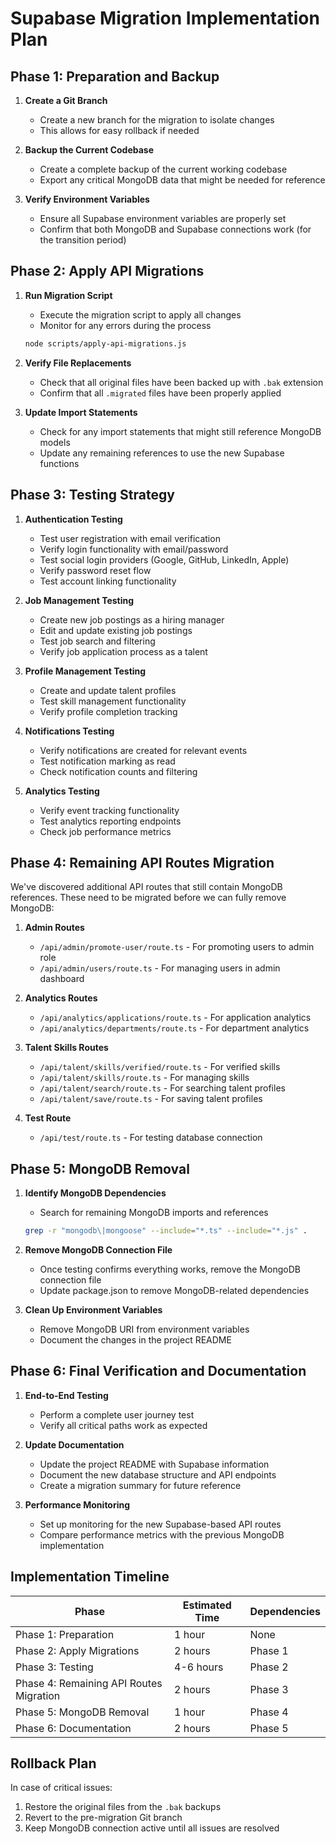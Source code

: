 # Supabase Migration Implementation Plan

## Phase 1: Preparation and Backup

1. **Create a Git Branch**
   - Create a new branch for the migration to isolate changes
   - This allows for easy rollback if needed

2. **Backup the Current Codebase**
   - Create a complete backup of the current working codebase
   - Export any critical MongoDB data that might be needed for reference

3. **Verify Environment Variables**
   - Ensure all Supabase environment variables are properly set
   - Confirm that both MongoDB and Supabase connections work (for the transition period)

## Phase 2: Apply API Migrations

1. **Run Migration Script**
   - Execute the migration script to apply all changes
   - Monitor for any errors during the process
   ```bash
   node scripts/apply-api-migrations.js
   ```

2. **Verify File Replacements**
   - Check that all original files have been backed up with `.bak` extension
   - Confirm that all `.migrated` files have been properly applied

3. **Update Import Statements**
   - Check for any import statements that might still reference MongoDB models
   - Update any remaining references to use the new Supabase functions

## Phase 3: Testing Strategy

1. **Authentication Testing**
   - Test user registration with email verification
   - Verify login functionality with email/password
   - Test social login providers (Google, GitHub, LinkedIn, Apple)
   - Verify password reset flow
   - Test account linking functionality

2. **Job Management Testing**
   - Create new job postings as a hiring manager
   - Edit and update existing job postings
   - Test job search and filtering
   - Verify job application process as a talent

3. **Profile Management Testing**
   - Create and update talent profiles
   - Test skill management functionality
   - Verify profile completion tracking

4. **Notifications Testing**
   - Verify notifications are created for relevant events
   - Test notification marking as read
   - Check notification counts and filtering

5. **Analytics Testing**
   - Verify event tracking functionality
   - Test analytics reporting endpoints
   - Check job performance metrics

## Phase 4: Remaining API Routes Migration

We've discovered additional API routes that still contain MongoDB references. These need to be migrated before we can fully remove MongoDB:

1. **Admin Routes**
   - `/api/admin/promote-user/route.ts` - For promoting users to admin role
   - `/api/admin/users/route.ts` - For managing users in admin dashboard

2. **Analytics Routes**
   - `/api/analytics/applications/route.ts` - For application analytics
   - `/api/analytics/departments/route.ts` - For department analytics

3. **Talent Skills Routes**
   - `/api/talent/skills/verified/route.ts` - For verified skills
   - `/api/talent/skills/route.ts` - For managing skills
   - `/api/talent/search/route.ts` - For searching talent profiles
   - `/api/talent/save/route.ts` - For saving talent profiles

4. **Test Route**
   - `/api/test/route.ts` - For testing database connection

## Phase 5: MongoDB Removal

1. **Identify MongoDB Dependencies**
   - Search for remaining MongoDB imports and references
   ```bash
   grep -r "mongodb\|mongoose" --include="*.ts" --include="*.js" .
   ```

2. **Remove MongoDB Connection File**
   - Once testing confirms everything works, remove the MongoDB connection file
   - Update package.json to remove MongoDB-related dependencies

3. **Clean Up Environment Variables**
   - Remove MongoDB URI from environment variables
   - Document the changes in the project README

## Phase 6: Final Verification and Documentation

1. **End-to-End Testing**
   - Perform a complete user journey test
   - Verify all critical paths work as expected

2. **Update Documentation**
   - Update the project README with Supabase information
   - Document the new database structure and API endpoints
   - Create a migration summary for future reference

3. **Performance Monitoring**
   - Set up monitoring for the new Supabase-based API routes
   - Compare performance metrics with the previous MongoDB implementation

## Implementation Timeline

| Phase | Estimated Time | Dependencies |
|-------|---------------|--------------|
| Phase 1: Preparation | 1 hour | None |
| Phase 2: Apply Migrations | 2 hours | Phase 1 |
| Phase 3: Testing | 4-6 hours | Phase 2 |
| Phase 4: Remaining API Routes Migration | 2 hours | Phase 3 |
| Phase 5: MongoDB Removal | 1 hour | Phase 4 |
| Phase 6: Documentation | 2 hours | Phase 5 |

## Rollback Plan

In case of critical issues:

1. Restore the original files from the `.bak` backups
2. Revert to the pre-migration Git branch
3. Keep MongoDB connection active until all issues are resolved

